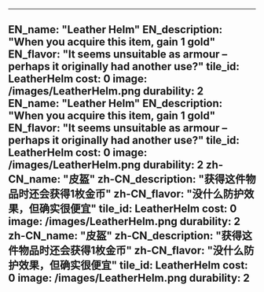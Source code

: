---

EN_name: "Leather Helm"
EN_description: "When you acquire this item, gain 1 gold"
EN_flavor: "It seems unsuitable as armour – perhaps it originally had another use?"
tile_id: LeatherHelm
cost: 0
image: /images/LeatherHelm.png
durability: 2
EN_name: "Leather Helm"
EN_description: "When you acquire this item, gain 1 gold"
EN_flavor: "It seems unsuitable as armour – perhaps it originally had another use?"
tile_id: LeatherHelm
cost: 0
image: /images/LeatherHelm.png
durability: 2
zh-CN_name: "皮盔"
zh-CN_description: "获得这件物品时还会获得1枚金币"
zh-CN_flavor: "没什么防护效果，但确实很便宜"
tile_id: LeatherHelm
cost: 0
image: /images/LeatherHelm.png
durability: 2
zh-CN_name: "皮盔"
zh-CN_description: "获得这件物品时还会获得1枚金币"
zh-CN_flavor: "没什么防护效果，但确实很便宜"
tile_id: LeatherHelm
cost: 0
image: /images/LeatherHelm.png
durability: 2
---